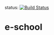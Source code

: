 status: [![Build Status](https://travis-ci.org/ppd-next-gen/e-school.svg?branch=master)](https://travis-ci.org/ppd-next-gen/e-school)

# e-school
